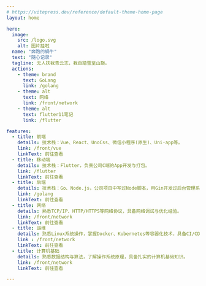 ```yaml
---
# https://vitepress.dev/reference/default-theme-home-page
layout: home

hero:
  image:
    src: /logo.svg
    alt: 图片挂啦
  name: "奔跑的蜗牛"
  text: "随心记录"
  tagline: 无人扶我青云志，我自踏雪至山巅。
  actions:
    - theme: brand
      text: GoLang
      link: /golang
    - theme: alt
      text: 网络
      link: /front/network
    - theme: alt
      text: flutter11笔记
      link: /flutter

features:
  - title: 前端
    details: 技术栈：Vue、React、UnoCss、微信小程序(原生)、Uni-app等。
    link: /front/vue
    linkText: 前往查看
  - title: 移动端
    details: 技术栈：Flutter，负责公司C端的App开发与打包。
    link: /flutter
    linkText: 前往查看
  - title: 后端
    details: 技术栈：Go、Node.js，公司项目中写过Node脚本，用Gin开发过后台管理系统。
    link: /golang
    linkText: 前往查看
  - title: 网络
    details: 熟悉TCP/IP、HTTP/HTTPS等网络协议，具备网络调试与优化经验。
    link: /front/network
    linkText: 前往查看
  - title: 运维
    details: 熟悉Linux系统操作，掌握Docker、Kubernetes等容器化技术，具备CI/CD流水线搭建经验。
    link : /front/network
    linkText: 前往查看
  - title: 计算机基础
    details: 熟悉数据结构与算法，了解操作系统原理，具备扎实的计算机基础知识。
    link: /front/network
    linkText: 前往查看

---
```




